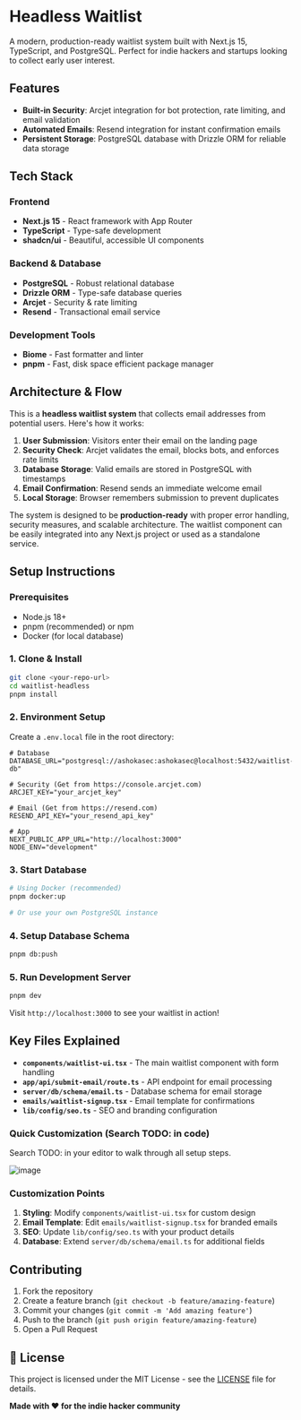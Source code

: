 # Headless Waitlist

A modern, production-ready waitlist system built with Next.js 15, TypeScript, and PostgreSQL. Perfect for indie hackers and startups looking to collect early user interest.

## Features

- **Built-in Security**: Arcjet integration for bot protection, rate limiting, and email validation
- **Automated Emails**: Resend integration for instant confirmation emails
- **Persistent Storage**: PostgreSQL database with Drizzle ORM for reliable data storage

## Tech Stack

### Frontend
- **Next.js 15** - React framework with App Router
- **TypeScript** - Type-safe development
- **shadcn/ui** - Beautiful, accessible UI components

### Backend & Database
- **PostgreSQL** - Robust relational database
- **Drizzle ORM** - Type-safe database queries
- **Arcjet** - Security & rate limiting
- **Resend** - Transactional email service

### Development Tools
- **Biome** - Fast formatter and linter
- **pnpm** - Fast, disk space efficient package manager

## Architecture & Flow

This is a **headless waitlist system** that collects email addresses from potential users. Here's how it works:

1. **User Submission**: Visitors enter their email on the landing page
2. **Security Check**: Arcjet validates the email, blocks bots, and enforces rate limits
3. **Database Storage**: Valid emails are stored in PostgreSQL with timestamps
4. **Email Confirmation**: Resend sends an immediate welcome email
5. **Local Storage**: Browser remembers submission to prevent duplicates

The system is designed to be **production-ready** with proper error handling, security measures, and scalable architecture. The waitlist component can be easily integrated into any Next.js project or used as a standalone service.

## Setup Instructions

### Prerequisites
- Node.js 18+ 
- pnpm (recommended) or npm
- Docker (for local database)

### 1. Clone & Install
```bash
git clone <your-repo-url>
cd waitlist-headless
pnpm install
```

### 2. Environment Setup
Create a `.env.local` file in the root directory:
```env
# Database
DATABASE_URL="postgresql://ashokasec:ashokasec@localhost:5432/waitlist-db"

# Security (Get from https://console.arcjet.com)
ARCJET_KEY="your_arcjet_key"

# Email (Get from https://resend.com)
RESEND_API_KEY="your_resend_api_key"

# App
NEXT_PUBLIC_APP_URL="http://localhost:3000"
NODE_ENV="development"
```

### 3. Start Database
```bash
# Using Docker (recommended)
pnpm docker:up

# Or use your own PostgreSQL instance
```

### 4. Setup Database Schema
```bash
pnpm db:push
```

### 5. Run Development Server
```bash
pnpm dev
```

Visit `http://localhost:3000` to see your waitlist in action!

## Key Files Explained

- **`components/waitlist-ui.tsx`** - The main waitlist component with form handling
- **`app/api/submit-email/route.ts`** - API endpoint for email processing
- **`server/db/schema/email.ts`** - Database schema for email storage
- **`emails/waitlist-signup.tsx`** - Email template for confirmations
- **`lib/config/seo.ts`** - SEO and branding configuration

### Quick Customization (Search TODO: in code)
Search TODO: in your editor to walk through all setup steps.

![image](https://github.com/user-attachments/assets/3445200f-ecaf-4560-94c6-c3926ccd5e3c)

### Customization Points
1. **Styling**: Modify `components/waitlist-ui.tsx` for custom design
2. **Email Template**: Edit `emails/waitlist-signup.tsx` for branded emails
3. **SEO**: Update `lib/config/seo.ts` with your product details
4. **Database**: Extend `server/db/schema/email.ts` for additional fields

## Contributing

1. Fork the repository
2. Create a feature branch (`git checkout -b feature/amazing-feature`)
3. Commit your changes (`git commit -m 'Add amazing feature'`)
4. Push to the branch (`git push origin feature/amazing-feature`)
5. Open a Pull Request

## 📄 License

This project is licensed under the MIT License - see the [LICENSE](LICENSE) file for details.

**Made with ❤️ for the indie hacker community** 
